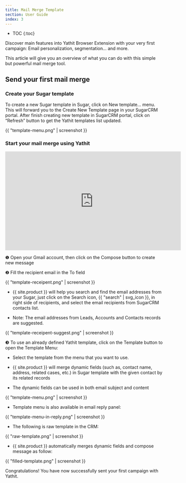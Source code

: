 ```yaml
---
title: Mail Merge Template 
section: User Guide
index: 3
---
```


* TOC
{:toc}

Discover main features into Yathit Browser Extension with your very first campaign: Email personalization, segmentation... and more. 

This article will give you an overview of what you can do with this simple but powerful mail merge tool.

## Send your first mail merge

### Create your Sugar template

To create a new Sugar template in Sugar, click on New template… menu. This will forward you to the Create New Template page in your SugarCRM portal. After finish creating new template in SugarCRM portal, click on “Refresh” button to get the Yathit templates list updated.

{{ "template-menu.png" | screenshot }}

### Start your mail merge using Yathit

<iframe width="560" height="315" src="https://www.youtube.com/embed/ByisDh97d1E?list=PL0ZVs2MTcLP82s0qTsQ3RTZXad_dZCSbU" frameborder="0" allowfullscreen></iframe>

❶ Open your Gmail account, then click on the Compose button to create new message

❷ Fill the recipient email in the To field

{{ "template-receipent.png" | screenshot }}

* {{ site.product }} will help you search and find the email addresses from your Sugar, just click on the Search icon, {{ "search" | svg_icon }}, in right side of recipients, and select the email recipients from SugarCRM contacts list.

* Note: The email addresses from Leads, Accounts and Contacts records are suggested.

{{ "template-receipent-suggest.png" | screenshot }}

❸ To use an already defined Yathit template, click on the Template button to open the Template Menu:

* Select the template from the menu that you want to use.

* {{ site.product }} will merge dynamic fields (such as, contact name, address, related cases, etc.) in Sugar template with the given contact by its related records

* The dynamic fields can be used in both email subject and content

{{ "template-menu.png" | screenshot }}

* Template menu is also available in email reply panel:

{{ "template-menu-in-reply.png" | screenshot }}

* The following is raw template in the CRM:

{{ "raw-template.png" | screenshot }}

* {{ site.product }} automatically merges dynamic fields and compose message as follow:

{{ "filled-template.png" | screenshot }}


Congratulations! You have now successfully sent your first campaign with Yathit. 


